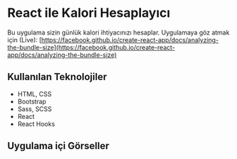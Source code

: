 # React ile Kalori Hesaplayıcı

Bu uygulama sizin günlük kalori ihtiyacınızı hesaplar.
Uygulamaya göz atmak için (Live): [https://facebook.github.io/create-react-app/docs/analyzing-the-bundle-size](https://facebook.github.io/create-react-app/docs/analyzing-the-bundle-size)

## Kullanılan Teknolojiler

- HTML, CSS
- Bootstrap
- Sass, SCSS
- React
- React Hooks

## Uygulama içi Görseller
